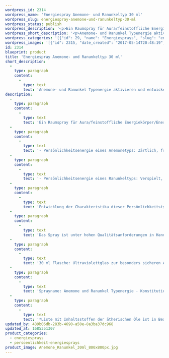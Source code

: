 ```yaml
---
wordpress_id: 2314
wordpress_name: 'Energiespray Anemone- und Ranunkeltyp 30 ml'
wordpress_slug: energiespray-anemone-und-ranunkeltyp-30-ml
wordpress_status: publish
wordpress_description: '<p>Ein Raumspray für Aura/feinstoffliche Energiekörper/Energiefelder. Aktivierbares feinstoffliches Schwingungsfeld:<br />- Persönlichkeitsenergie eines Anemonetyps: <span class="s1">Zärtlich, freundschaftlich, heiter, liebevoll</span>.<br />- Persönlichkeitsenergie eines Ranunkeltyps: <span class="s1">Verspielt, sinnlich, freundlich, kreativ.</span></p><p>Entwicklung der Charakteristika dieser Persönlichkeitstypen. Stärkung der entsprechenden Persönlichkeit mit ihrer besonderen Energiequalität. Ausgleich und Veränderung ungünstiger Zustände innerhalb einer Person, die aufgrund dieser Konstitution entstanden sind. Annahme und Verständnis für einen Menschen mit dieser Persönlichkeitsenergie. Eine Stärkung der eigenen Persönlichkeitsenergie sowie die Beschäftigung mit der Energie anderer Persönlichkeiten kann insgesamt das eigene Selbstbewusstsein stärken. Es wird jeweils die Typenergie aktiviert, auf welche bei der Anwendung fokussiert wird.</p><p>Das Spray ist unter hohen Qualitätsanforderungen in Handarbeit in Deutschland hergestellt aus mehrfach gereinigtem und energetisiertem Wasser (76%, konserviert mit 96%igem Weingeist (24%). Abgestimmt auf die Energie ist die Komposition von naturreinen ätherischen Ölen*.</p><p>30 ml Flasche: Ultraviolettglas zur besonders sicheren Aufbewahrung mit hochwertigem, goldfarbenen Metallpumpzerstäuber mit Schutzkappe (Steigrohr: Kunststoff). Etikett: wasserfest, leicht energetisiert mit dem Informationsfeld des Airsprays. Erhältlich auch als 100 ml-Sprühflasche (49 €).</p><p>Sprayname: Anemone und Ranunkel Typenergie - Konstitutionsenergie 7, 47</p><p><a href="https://my.feenbaum.de/anwendung-energiesprays/">Anwendungshinweise</a></p><p>*Liste mit Inhaltsstoffen der ätherischen Öle ist in Bearbeitung. Bis zur Veröffentlichung erhalten Sie diese Liste gerne als <a href="https://my.feenbaum.de/produkt/energiespray-gardenientyp-30-ml/info@elvedenverlag.de">Email</a>. Wir danken Ihnen für diesen Zwischenschritt</p>'
wordpress_short_description: '<p>Anemone- und Ranunkel Typenergie aktivieren und entwickeln. Verständnis für diese Typenergien gewinnen</p>'
wordpress_categories: '[{"id": 29, "name": "Energiesprays", "slug": "energiesprays"}, {"id": 89, "name": "Pers\u00f6nlichkeit", "slug": "persoenlichkeit-energiesprays"}]'
wordpress_images: '[{"id": 2315, "date_created": "2017-05-14T20:48:19", "date_created_gmt": "2017-05-14T16:48:19", "date_modified": "2017-05-14T20:48:19", "date_modified_gmt": "2017-05-14T16:48:19", "src": "https://my.feenbaum.de/wp-content/uploads/2017/05/Anemone_Ranunkel_30ml_800x800px.jpg", "name": "Anemone_Ranunkel_30ml_800x800px", "alt": ""}]'
id: 2314
blueprint: product
title: 'Energiespray Anemone- und Ranunkeltyp 30 ml'
short_description:
  -
    type: paragraph
    content:
      -
        type: text
        text: 'Anemone- und Ranunkel Typenergie aktivieren und entwickeln. Verständnis für diese Typenergien gewinnen'
description:
  -
    type: paragraph
    content:
      -
        type: text
        text: 'Ein Raumspray für Aura/feinstoffliche Energiekörper/Energiefelder. Aktivierbares feinstoffliches Schwingungsfeld:'
  -
    type: paragraph
    content:
      -
        type: text
        text: '- Persönlichkeitsenergie eines Anemonetyps: Zärtlich, freundschaftlich, heiter, liebevoll.'
  -
    type: paragraph
    content:
      -
        type: text
        text: '- Persönlichkeitsenergie eines Ranunkeltyps: Verspielt, sinnlich, freundlich, kreativ.'
  -
    type: paragraph
    content:
      -
        type: text
        text: 'Entwicklung der Charakteristika dieser Persönlichkeitstypen. Stärkung der entsprechenden Persönlichkeit mit ihrer besonderen Energiequalität. Ausgleich und Veränderung ungünstiger Zustände innerhalb einer Person, die aufgrund dieser Konstitution entstanden sind. Annahme und Verständnis für einen Menschen mit dieser Persönlichkeitsenergie. Eine Stärkung der eigenen Persönlichkeitsenergie sowie die Beschäftigung mit der Energie anderer Persönlichkeiten kann insgesamt das eigene Selbstbewusstsein stärken. Es wird jeweils die Typenergie aktiviert, auf welche bei der Anwendung fokussiert wird.'
  -
    type: paragraph
    content:
      -
        type: text
        text: 'Das Spray ist unter hohen Qualitätsanforderungen in Handarbeit in Deutschland hergestellt aus mehrfach gereinigtem und energetisiertem Wasser (76%, konserviert mit 96%igem Weingeist (24%). Abgestimmt auf die Energie ist die Komposition von naturreinen ätherischen Ölen*.'
  -
    type: paragraph
    content:
      -
        type: text
        text: '30 ml Flasche: Ultraviolettglas zur besonders sicheren Aufbewahrung mit hochwertigem, goldfarbenen Metallpumpzerstäuber mit Schutzkappe (Steigrohr: Kunststoff). Etikett: wasserfest, leicht energetisiert mit dem Informationsfeld des Airsprays. Erhältlich auch als 100 ml-Sprühflasche (49 €).'
  -
    type: paragraph
    content:
      -
        type: text
        text: 'Sprayname: Anemone und Ranunkel Typenergie - Konstitutionsenergie 7, 47'
  -
    type: paragraph
    content:
      -
        type: text
        text: '*Liste mit Inhaltsstoffen der ätherischen Öle ist in Bearbeitung. Bis zur Veröffentlichung erhalten Sie diese Liste gerne als Email. Wir danken Ihnen für diesen Zwischenschritt'
updated_by: 489b06db-283b-4690-a50e-8a3ba37dc968
updated_at: 1685351307
product_categories:
  - energiesprays
  - persoenlichkeit-energiesprays
product_image: Anemone_Ranunkel_30ml_800x800px.jpg
---
```

